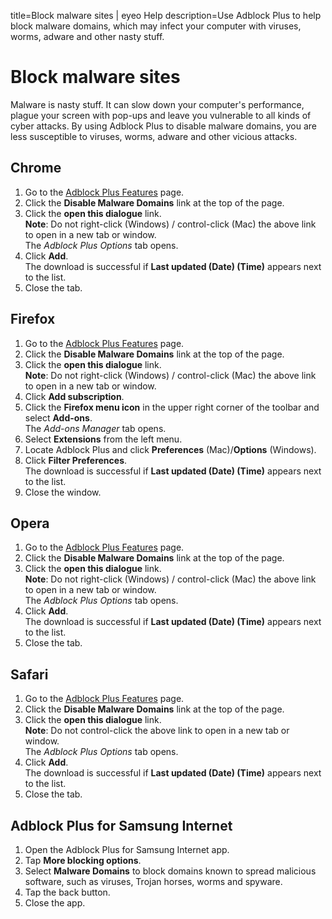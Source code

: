 title=Block malware sites | eyeo Help
description=Use Adblock Plus to help block malware domains, which may infect your computer with viruses, worms, adware and other nasty stuff.

# Block malware sites

Malware is nasty stuff. It can slow down your computer's performance, plague your screen with pop-ups and leave you vulnerable to all kinds of cyber attacks. By using Adblock Plus to disable malware domains, you are less susceptible to viruses, worms, adware and other vicious attacks.

## Chrome

1. Go to the [Adblock Plus Features](https://adblockplus.org/en/features) page.
2. Click the **Disable Malware Domains** link at the top of the page.
3. Click the **open this dialogue** link.
<br>**Note**: Do not right-click (Windows) / control-click (Mac) the above link to open in a new tab or window.
<br>The *Adblock Plus Options* tab opens.
4. Click **Add**.
<br>The download is successful if **Last updated (Date) (Time)** appears next to the list.
5. Close the tab.

## Firefox

1. Go to the [Adblock Plus Features](https://adblockplus.org/en/features) page.
2. Click the **Disable Malware Domains** link at the top of the page.
3. Click the **open this dialogue** link.
<br>**Note**: Do not right-click (Windows) / control-click (Mac) the above link to open in a new tab or window.
4. Click **Add subscription**.
5. Click the **Firefox menu icon** in the upper right corner of the toolbar and select **Add-ons**.
<br>The *Add-ons Manager* tab opens.
6. Select **Extensions** from the left menu.
7. Locate Adblock Plus and click **Preferences** (Mac)/**Options** (Windows).
8. Click **Filter Preferences**.
<br>The download is successful if **Last updated (Date) (Time)** appears next to the list.
9. Close the window.

## Opera

1. Go to the [Adblock Plus Features](https://adblockplus.org/en/features) page.
2. Click the **Disable Malware Domains** link at the top of the page.
3. Click the **open this dialogue** link.
<br>**Note**: Do not right-click (Windows) / control-click (Mac) the above link to open in a new tab or window.
<br>The *Adblock Plus Options* tab opens.
4. Click **Add**.
<br>The download is successful if **Last updated (Date) (Time)** appears next to the list.
5. Close the tab.

## Safari

1. Go to the [Adblock Plus Features](https://adblockplus.org/en/features) page.
2. Click the **Disable Malware Domains** link at the top of the page.
3. Click the **open this dialogue** link.
<br>**Note**: Do not control-click the above link to open in a new tab or window.
<br>The *Adblock Plus Options* tab opens.
4. Click **Add**.
<br>The download is successful if **Last updated (Date) (Time)** appears next to the list.
5. Close the tab.

## Adblock Plus for Samsung Internet

1. Open the Adblock Plus for Samsung Internet app.
2. Tap **More blocking options**.
3. Select **Malware Domains** to block domains known to spread malicious software, such as viruses, Trojan horses, worms and spyware.
4. Tap the back button.
5. Close the app.
